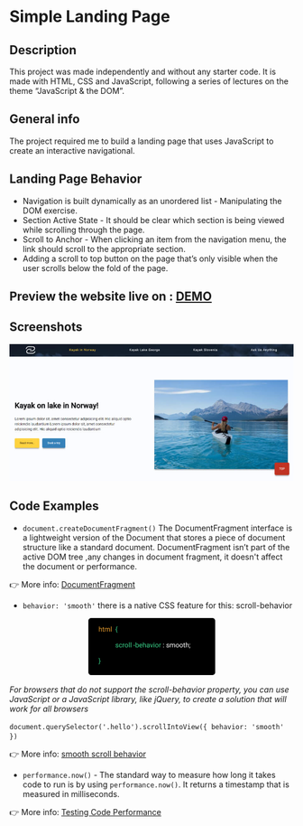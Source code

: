# Simple Landing Page

## Description 
This project was made independently and without any starter code. It is made with HTML, CSS and JavaScript, following a series of lectures on the theme “JavaScript & the DOM”.

## General info
The project required me to build a landing page that uses JavaScript to create an interactive navigational.

## Landing Page Behavior

* Navigation is built dynamically as an unordered list - Manipulating the DOM exercise.
* Section Active State - It should be clear which section is being viewed while scrolling through the page.
* Scroll to Anchor - When clicking an item from the navigation menu, the link should scroll to the appropriate section.
* Adding a scroll to top button on the page that’s only visible when the user scrolls below the fold of the page.

## Preview the website live on : [DEMO](https://carolinafledgling.github.io/Simple-Landing-Page-/)

## Screenshots
![](assets/img/image-github.jpg)

## Code Examples

* `document.createDocumentFragment()` The DocumentFragment interface is a lightweight version of the Document that stores a piece of document structure like a standard document. DocumentFragment isn’t part of the active DOM tree ,any changes in document fragment, it doesn't affect the document or performance.

👉 More info: [DocumentFragment](https://developer.mozilla.org/en-US/docs/Web/API/DocumentFragment?fbclid=IwAR1MqMUEumETf5qHSclfQxLIIcJj2sQ7YgGiGoovXNW9VNcU6PX-vjqQBU4-/)



* `behavior: 'smooth'` there is a native CSS feature for this: scroll-behavior 
<p align="center">
  <img src="assets/img/smooth.jpg"/>
</p>

_For browsers that do not support the scroll-behavior property, you can use JavaScript or a JavaScript library, like jQuery, to create a solution that will work for all browsers_

`document.querySelector('.hello').scrollIntoView({ behavior: 'smooth' })`

👉 More info: [smooth scroll behavior](http://iamdustan.com/smoothscroll/)


* `performance.now()` - The standard way to measure how long it takes code to run is by using `performance.now()`. It  returns a timestamp that is measured in milliseconds.

👉 More info: [Testing Code Performance](https://developer.mozilla.org/en-US/docs/Web/API/Performance/now)



